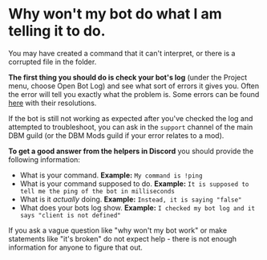 # Why won't my bot do what I am telling it to do.
You may have created a command that it can't interpret, or there is a corrupted file in the folder.  

**The first thing you should do is check your bot's log** (under the Project menu, choose Open Bot Log) and see what sort of errors it gives you. Often the error will tell you exactly what the problem is. Some errors can be found [here](https://silversunset.net/dbm/troubleshooting) with their resolutions.  

If the bot is still not working as expected after you've checked the log and attempted to troubleshoot, you can ask in the `support` channel of the main DBM guild (or the DBM Mods guild if your error relates to a mod).  

**To get a good answer from the helpers in Discord** you should provide the following information:  

* What is your command. **Example:** `My command is !ping`  
* What is your command supposed to do. **Example:** `It is supposed to tell me the ping of the bot in milliseconds`  
* What is it *actually* doing. **Example:** `Instead, it is saying "false"`  
* What does your bots log show. **Example:** `I checked my bot log and it says "client is not defined"`  

If you ask a vague question like "why won't my bot work" or make statements like "it's broken" do not expect help - there is not enough information for anyone to figure that out.
